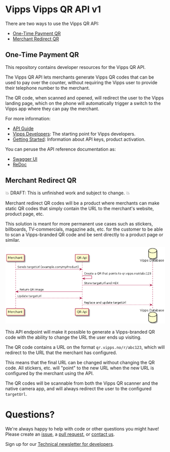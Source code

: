 # Vipps Vipps QR API v1

There are two ways to use the Vipps QR API:
* [One-Time Payment QR](#one-time-payment-qr)
* [Merchant Redirect QR](merchant-redirect-qr)

## One-Time Payment QR

This repository contains developer resources for the Vipps QR API.

The Vipps QR API lets merchants generate Vipps QR codes that can be used to pay
over the counter, without requiring the Vipps user to provide their telephone
number to the merchant.

The QR code, when scanned and opened, will redirect the user to the Vipps
landing page, which on the phone will automatically trigger a switch to the
Vipps app where they can pay the merchant.

For more information:
* [API Guide](vipps-qr-api.md)
* [Vipps Developers](https://github.com/vippsas/vipps-developers): The starting point for Vipps developers.
* [Getting Started](https://github.com/vippsas/vipps-developers/blob/master/vipps-getting-started.md): Information about API keys, product activation.

You can peruse the API reference documentation as:
* [Swagger UI](https://vippsas.github.io/vipps-qr-api/)
* [ReDoc](https://vippsas.github.io/vipps-qr-api/redoc.html)

## Merchant Redirect QR

💥 DRAFT: This is unfinished work and subject to change. 💥  

Merchant redirect QR codes will be a product where merchants can make static QR
codes that simply contain the URL to the merchant's website, product page, etc.

This solution is meant for more permanent use cases such as stickers,
billboards, TV-commercials, magazine ads, etc. for the customer to be able to scan a
Vipps-branded QR code and be sent directly to a product page or similar.

![uml diagram](images/uml-of-merchant-flow.png)

This API endpoint will make it possible to generate a Vipps-branded QR code with the
ability to change the URL the user ends up visiting.

The QR code contains a URL on the format `qr.vipps.no/r/abc123`, which will
redirect to the URL that the merchant has configured.

This means that the final URL can be changed without changing the QR code.
All stickers, etc. will "point" to the new URL when the new URL is configured
by the merchant using the API.

The QR codes will be scannable from both the Vipps QR scanner and the native
camera app, and will always redirect the user to the configured `targetUrl`.

# Questions?

We're always happy to help with code or other questions you might have!
Please create an [issue](https://github.com/vippsas/vipps-ecom-api/issues),
a [pull request](https://github.com/vippsas/vipps-ecom-api/pulls),
or [contact us](https://github.com/vippsas/vipps-developers/blob/master/contact.md).

Sign up for our [Technical newsletter for developers](https://github.com/vippsas/vipps-developers/tree/master/newsletters).
